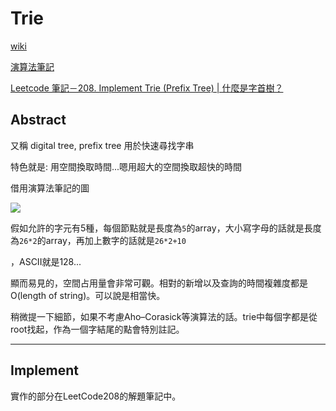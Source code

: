# Trie

[wiki](https://en.wikipedia.org/wiki/Trie)

[演算法筆記](https://web.ntnu.edu.tw/~algo/String.html)

[Leetcode 筆記－208. Implement Trie (Prefix Tree) | 什麼是字首樹？](https://englishandcoding.pixnet.net/blog/post/29962012-leetcode-筆記－208.-implement-trie-(prefix-tree)-|-什麼)



## Abstract

又稱 digital tree, prefix tree 用於快速尋找字串

特色就是: 用空間換取時間...嗯用超大的空間換取超快的時間



借用演算法筆記的圖

![](https://i.imgur.com/2r5Qw3m.png)

假如允許的字元有5種，每個節點就是長度為`5`的array，大小寫字母的話就是長度為`26*2`的array，再加上數字的話就是`26*2+10`

，ASCII就是128...

顯而易見的，空間占用量會非常可觀。相對的新增以及查詢的時間複雜度都是O(length of string)。可以說是相當快。



稍微提一下細節，如果不考慮Aho–Corasick等演算法的話。trie中每個字都是從root找起，作為一個字結尾的點會特別註記。

----

## Implement

實作的部分在LeetCode208的解題筆記中。